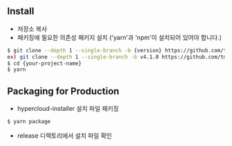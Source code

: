 ## Install

 - 저장소 복사
 - 패키징에 필요한 의존성 패키지 설치 ('yarn'과 'npm'이 설치되어 있어야 합니다.)

```bash
$ git clone --depth 1 --single-branch -b {version} https://github.com/tmax-cloud/hypercloud-installer.git {your-project-name}
ex) git clone --depth 1 --single-branch -b v4.1.0 https://github.com/tmax-cloud/hypercloud-installer.git hypercloud-installer
$ cd {your-project-name}
$ yarn
```

## Packaging for Production

 - hypercloud-installer 설치 파일 패키징

```bash
$ yarn package
```

 - release 디렉토리에서 설치 파일 확인
